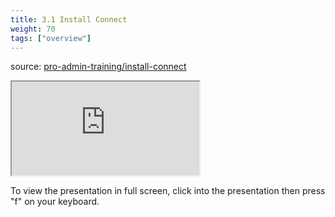 ```yaml
---
title: 3.1 Install Connect
weight: 70
tags: ["overview"]
---
```


source: <a href="https://colorado.rstudio.com/rsc/pro-admin-training/install-connect" target="_blank">pro-admin-training/install-connect</a>
<!-- <div class="xaringan-column"> -->
<div class="responsive-container-xaringan">
  <div class="animated-r-wrapper">
    <div class="animated-r-vertical">
      <div class="animated-r-circle"></div>
    </div>
    <div class="animated-r-diagonal"></div>
  </div>
  <iframe 
    src="https://colorado.rstudio.com/rsc/pro-admin-training/install-connect/03_a_install_connect.html" 
        gesture="media"  allow="encrypted-media" allowfullscreen
        scrolling="no">
  </iframe>
</div>
<!-- </div> -->


To view the presentation in full screen, click into the presentation then press "f" on your keyboard.

